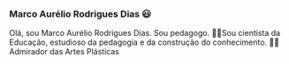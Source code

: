 ### Marco Aurélio Rodrigues Dias :smiley:
Olá, sou Marco Aurélio Rodrigues Dias. Sou pedagogo.
:scientist:Sou cientista da Educação, estudioso da pedagogia e da construção do conhecimento.
:artist:Admirador das Artes Plásticas
<!--
**tvmard/tvmard** is a ✨ _special_ ✨ repository because its `README.md` (this file) appears on your GitHub profile.

P

- 🔭 I’m currently working on ...
- 🌱 I’m currently learning ...
- 👯 I’m looking to collaborate on ...
- 🤔 I’m looking for help with ...
- 💬 Ask me about ...
- 📫 How to reach me: ...
- 😄 Pronouns: ...
- ⚡ Fun fact: ...
-->
